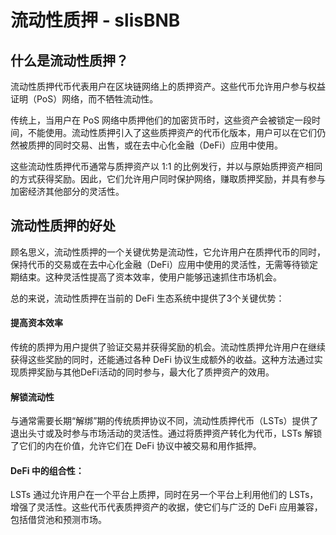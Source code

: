 # 流动性质押 - slisBNB

## 什么是流动性质押？

流动性质押代币代表用户在区块链网络上的质押资产。这些代币允许用户参与权益证明（PoS）网络，而不牺牲流动性。

传统上，当用户在 PoS 网络中质押他们的加密货币时，这些资产会被锁定一段时间，不能使用。流动性质押引入了这些质押资产的代币化版本，用户可以在它们仍然被质押的同时交易、出售，或在去中心化金融（DeFi）应用中使用。

这些流动性质押代币通常与质押资产以 1:1 的比例发行，并以与原始质押资产相同的方式获得奖励。因此，它们允许用户同时保护网络，赚取质押奖励，并具有参与加密经济其他部分的灵活性。

## 流动性质押的好处

顾名思义，流动性质押的一个关键优势是流动性，它允许用户在质押代币的同时，保持代币的交易或在去中心化金融（DeFi）应用中使用的灵活性，无需等待锁定期结束。这种灵活性提高了资本效率，使用户能够迅速抓住市场机会。

总的来说，流动性质押在当前的 DeFi 生态系统中提供了3个关键优势：

#### 提高资本效率

传统的质押为用户提供了验证交易并获得奖励的机会。流动性质押允许用户在继续获得这些奖励的同时，还能通过各种 DeFi 协议生成额外的收益。这种方法通过实现质押奖励与其他DeFi活动的同时参与，最大化了质押资产的效用。

#### 解锁流动性

与通常需要长期“解绑”期的传统质押协议不同，流动性质押代币（LSTs）提供了退出头寸或及时参与市场活动的灵活性。通过将质押资产转化为代币，LSTs 解锁了它们的内在价值，允许它们在 DeFi 协议中被交易和用作抵押。

#### DeFi 中的组合性：

LSTs 通过允许用户在一个平台上质押，同时在另一个平台上利用他们的 LSTs，增强了灵活性。这些代币代表质押资产的收据，使它们与广泛的 DeFi 应用兼容，包括借贷池和预测市场。
